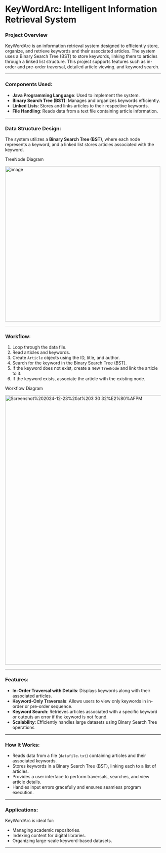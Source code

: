 # KeyWordArc: Intelligent Information Retrieval System

### Project Overview

KeyWordArc is an information retrieval system designed to efficiently store, organize, and retrieve keywords and their associated articles. The system uses a Binary Search Tree (BST) to store keywords, linking them to articles through a linked list structure. This project supports features such as in-order and pre-order traversal, detailed article viewing, and keyword search.

---

### Components Used:

* **Java Programming Language**: Used to implement the system.
* **Binary Search Tree (BST)**: Manages and organizes keywords efficiently.
* **Linked Lists**: Stores and links articles to their respective keywords.
* **File Handling**: Reads data from a text file containing article information.

---

### Data Structure Design:

The system utilizes a **Binary Search Tree (BST)**, where each node represents a keyword, and a linked list stores articles associated with the keyword.

TreeNode Diagram

<img width="502" alt="image" src="https://github.com/user-attachments/assets/74c4fdf1-d3f3-4681-b929-06b5bedf8b88" />

---

### Workflow:

1. Loop through the data file.
2. Read articles and keywords.
3. Create `Article` objects using the ID, title, and author.
4. Search for the keyword in the Binary Search Tree (BST).
5. If the keyword does not exist, create a new `TreeNode` and link the article to it.
6. If the keyword exists, associate the article with the existing node.

Workflow Diagram

<img width="871" alt="Screenshot%202024-12-23%20at%203 30 32%E2%80%AFPM" src="https://github.com/user-attachments/assets/682897ee-4860-4530-ac3d-7f90733d45b6" />

---

### Features:

* **In-Order Traversal with Details**: Displays keywords along with their associated articles.
* **Keyword-Only Traversals**: Allows users to view only keywords in in-order or pre-order sequence.
* **Keyword Search**: Retrieves articles associated with a specific keyword or outputs an error if the keyword is not found.
* **Scalability**: Efficiently handles large datasets using Binary Search Tree operations.

---

### How It Works:

* Reads data from a file (`datafile.txt`) containing articles and their associated keywords.
* Stores keywords in a Binary Search Tree (BST), linking each to a list of articles.
* Provides a user interface to perform traversals, searches, and view article details.
* Handles input errors gracefully and ensures seamless program execution.

---

### Applications:

KeyWordArc is ideal for:
* Managing academic repositories.
* Indexing content for digital libraries.
* Organizing large-scale keyword-based datasets.

---
